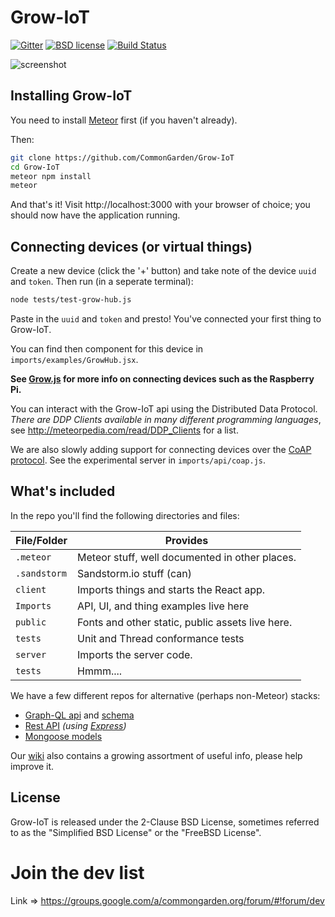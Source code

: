 # Grow-IoT

[![Gitter](https://img.shields.io/gitter/room/nwjs/nw.js.svg)](https://gitter.im/CommonGarden/Grow-IoT) [![BSD license](https://img.shields.io/badge/license-BSD--2--Clause-blue.svg)](https://github.com/CommonGarden/Grow-IoT/blob/master/LICENSE) [![Build Status](https://travis-ci.org/CommonGarden/Grow-IoT.svg?branch=master)](https://travis-ci.org/CommonGarden/Grow-IoT)

![screenshot](https://cloud.githubusercontent.com/assets/521978/24823129/316d1ac4-1bb0-11e7-81a0-7df6f5ca4ef5.png)

## Installing Grow-IoT

You need to install [Meteor](https://www.meteor.com/) first (if you haven't already).

Then:

```bash
git clone https://github.com/CommonGarden/Grow-IoT
cd Grow-IoT
meteor npm install
meteor
```

And that's it! Visit http://localhost:3000 with your browser of choice; you should now have the application running.


## Connecting devices (or virtual things)
Create a new device (click the '+' button) and take note of the device `uuid` and `token`. Then run (in a seperate terminal):

```bash
node tests/test-grow-hub.js
```
Paste in the `uuid` and `token` and presto! You've connected your first thing to Grow-IoT.

You can find then component for this device in `imports/examples/GrowHub.jsx`.

**See [Grow.js](https://github.com/CommonGarden/Grow.js) for more info on connecting devices such as the Raspberry Pi.**

You can interact with the Grow-IoT api using the Distributed Data Protocol. *There are DDP Clients available in many different programming languages*, see http://meteorpedia.com/read/DDP_Clients for a list.

We are also slowly adding support for connecting devices over the [CoAP protocol](http://coap.technology/). See the experimental server in `imports/api/coap.js`.

## What's included ##

In the repo you'll find the following directories and files:

File/Folder   | Provides
--------------|----------------------------------------------------------------
`.meteor`     | Meteor stuff, well documented in other places.
`.sandstorm`  | Sandstorm.io stuff (can)
`client`      | Imports things and starts the React app.
`Imports`     | API, UI, and thing examples live here
`public`      | Fonts and other static, public assets live here.
`tests`       | Unit and Thread conformance tests
`server`      | Imports the server code.
`tests`       | Hmmm....

We have a few different repos for alternative (perhaps non-Meteor) stacks:
* [Graph-QL api](https://github.com/CommonGarden/graphql-api
) and [schema](https://github.com/CommonGarden/graphql-schema)
* [Rest API](https://github.com/CommonGarden/rest-api) *(using [Express](https://expressjs.com/))*
* [Mongoose models](https://github.com/CommonGarden/mongoose-models)

Our [wiki](https://github.com/CommonGarden/Grow-IoT/wiki) also contains a growing assortment of useful info, please help improve it.

## License
Grow-IoT is released under the 2-Clause BSD License, sometimes referred to as the "Simplified BSD License" or the "FreeBSD License".

# Join the dev list

Link => https://groups.google.com/a/commongarden.org/forum/#!forum/dev
